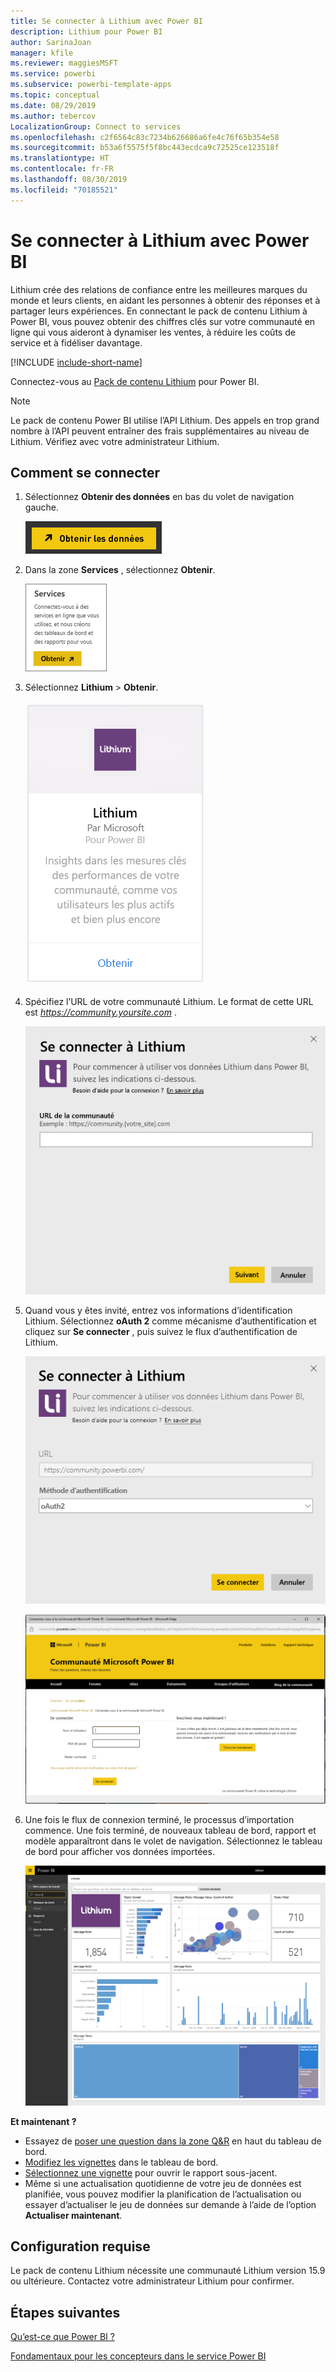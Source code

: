 ```yaml
---
title: Se connecter à Lithium avec Power BI
description: Lithium pour Power BI
author: SarinaJoan
manager: kfile
ms.reviewer: maggiesMSFT
ms.service: powerbi
ms.subservice: powerbi-template-apps
ms.topic: conceptual
ms.date: 08/29/2019
ms.author: tebercov
LocalizationGroup: Connect to services
ms.openlocfilehash: c2f6564c83c7234b626686a6fe4c76f65b354e58
ms.sourcegitcommit: b53a6f5575f5f8bc443ecdca9c72525ce123518f
ms.translationtype: HT
ms.contentlocale: fr-FR
ms.lasthandoff: 08/30/2019
ms.locfileid: "70185521"
---
```

# <a name="connect-to-lithium-with-power-bi"></a>Se connecter à Lithium avec Power BI

Lithium crée des relations de confiance entre les meilleures marques du monde et leurs clients, en aidant les personnes à obtenir des réponses et à partager leurs expériences. En connectant le pack de contenu Lithium à Power BI, vous pouvez obtenir des chiffres clés sur votre communauté en ligne qui vous aideront à dynamiser les ventes, à réduire les coûts de service et à fidéliser davantage. 

[!INCLUDE [include-short-name](./includes/service-deprecate-content-packs.md)]

Connectez-vous au [Pack de contenu Lithium](https://app.powerbi.com/getdata/services/lithium) pour Power BI.

>[!NOTE]
>Le pack de contenu Power BI utilise l’API Lithium. Des appels en trop grand nombre à l’API peuvent entraîner des frais supplémentaires au niveau de Lithium. Vérifiez avec votre administrateur Lithium.

## <a name="how-to-connect"></a>Comment se connecter
1. Sélectionnez **Obtenir des données** en bas du volet de navigation gauche.
   
   ![](media/service-connect-to-lithium/pbi_getdata.png) 
2. Dans la zone **Services** , sélectionnez **Obtenir**.
   
   ![](media/service-connect-to-lithium/pbi_getservices.png) 
3. Sélectionnez **Lithium** \> **Obtenir**.
   
   ![](media/service-connect-to-lithium/lithiumconnect.png)
4. Spécifiez l’URL de votre communauté Lithium. Le format de cette URL est *https://community.yoursite.com* .
   
   ![](media/service-connect-to-lithium/params.png)
5. Quand vous y êtes invité, entrez vos informations d’identification Lithium. Sélectionnez **oAuth 2** comme mécanisme d’authentification et cliquez sur **Se connecter** , puis suivez le flux d’authentification de Lithium.
   
   ![](media/service-connect-to-lithium/creds.png)
   
   ![](media/service-connect-to-lithium/creds2.png)
6. Une fois le flux de connexion terminé, le processus d’importation commence. Une fois terminé, de nouveaux tableau de bord, rapport et modèle apparaîtront dans le volet de navigation. Sélectionnez le tableau de bord pour afficher vos données importées.
   
    ![](media/service-connect-to-lithium/lithium.png)

**Et maintenant ?**

* Essayez de [poser une question dans la zone Q&R](consumer/end-user-q-and-a.md) en haut du tableau de bord.
* [Modifiez les vignettes](service-dashboard-edit-tile.md) dans le tableau de bord.
* [Sélectionnez une vignette](consumer/end-user-tiles.md) pour ouvrir le rapport sous-jacent.
* Même si une actualisation quotidienne de votre jeu de données est planifiée, vous pouvez modifier la planification de l’actualisation ou essayer d’actualiser le jeu de données sur demande à l’aide de l’option **Actualiser maintenant**.

## <a name="system-requirements"></a>Configuration requise
Le pack de contenu Lithium nécessite une communauté Lithium version 15.9 ou ultérieure. Contactez votre administrateur Lithium pour confirmer.

## <a name="next-steps"></a>Étapes suivantes
[Qu’est-ce que Power BI ?](power-bi-overview.md)

[Fondamentaux pour les concepteurs dans le service Power BI](service-basic-concepts.md)

